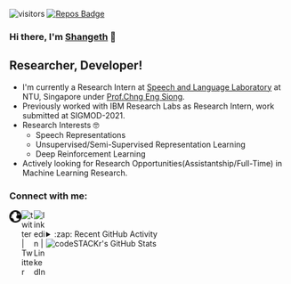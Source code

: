  ![visitors](https://visitor-badge.glitch.me/badge?page_id=page.id)
 [![Repos Badge](https://badges.pufler.dev/repos/shangeth)](https://badges.pufler.dev)
 
 
 ### Hi there, I'm [Shangeth](https://shangeth.com/) 👋

## Researcher, Developer!
- I'm currently a Research Intern at [Speech and Language Laboratory](https://www.ntu.edu.sg/home/aseschng/SpeechLab.html) at NTU, Singapore under [Prof.Chng Eng Siong](https://www.ntu.edu.sg/home/aseschng/default.html).
- Previously worked with IBM Research Labs as Research Intern, work submitted at SIGMOD-2021.
- Research Interests :nerd_face:
    - Speech Representations
    - Unsupervised/Semi-Supervised Representation Learning
    - Deep Reinforcement Learning
- Actively looking for Research Opportunities(Assistantship/Full-Time) in Machine Learning Research.

### Connect with me:

[<img align="left" alt="shangeth.com" width="22px" src="https://raw.githubusercontent.com/iconic/open-iconic/master/svg/globe.svg" />](https://shangeth.com/)
[<img align="left" alt="twitter | Twitter" width="22px" src="https://cdn.jsdelivr.net/npm/simple-icons@v3/icons/twitter.svg" />](https://twitter.com/shangethr)
[<img align="left" alt="linkedin | LinkedIn" width="22px" src="https://cdn.jsdelivr.net/npm/simple-icons@v3/icons/linkedin.svg" />](https://www.linkedin.com/in/shangeth)

<br/>
<br/>
<details>
  <summary>:zap: Recent GitHub Activity</summary>
 
<!--START_SECTION:activity-->
1. 🗣 Commented on [#2](https://github.com/abhishekkrthakur/colabcode/issues/2) in [abhishekkrthakur/colabcode](https://github.com/abhishekkrthakur/colabcode)
2. 🗣 Commented on [#2](https://github.com/abhishekkrthakur/colabcode/issues/2) in [abhishekkrthakur/colabcode](https://github.com/abhishekkrthakur/colabcode)
3. 🗣 Commented on [#2](https://github.com/abhishekkrthakur/colabcode/issues/2) in [abhishekkrthakur/colabcode](https://github.com/abhishekkrthakur/colabcode)
4. 🗣 Commented on [#2](https://github.com/abhishekkrthakur/colabcode/issues/2) in [abhishekkrthakur/colabcode](https://github.com/abhishekkrthakur/colabcode)
5. 💪 Opened PR [#2](https://github.com/abhishekkrthakur/colabcode/pull/2) in [abhishekkrthakur/colabcode](https://github.com/abhishekkrthakur/colabcode)
<!--END_SECTION:activity-->

 </details>

<img align="left" alt="codeSTACKr's GitHub Stats" src="https://github-readme-stats-five-ochre.vercel.app/api?username=shangeth&show_icons=true&hide_border=true" />

